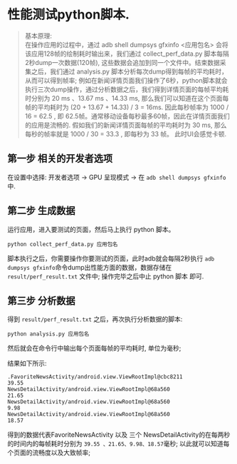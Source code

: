 # 性能测试python脚本.

> 基本原理:     
> 在操作应用的过程中，通过 adb shell dumpsys gfxinfo <应用包名> 会将该应用128帧的绘制耗时输出来，我们通过 collect_perf_data.py 脚本每隔2秒dump一次数据(120帧), 这些数据会追加到同一个文件中。结束数据采集之后，我们通过 analysis.py 脚本分析每次dump得到每帧的平均耗时，从而可以得到帧率;  例如在新闻详情页面我们操作了6秒，python脚本就会执行三次dump操作，通过分析数据之后，我们得到详情页面的每帧平均耗时分别为 20 ms 、13.67 ms 、14.33 ms, 那么我们可以知道在这个页面每帧的平均耗时为 (20 + 13.67 + 14.33) / 3 = 16ms. 因此每秒帧率为 1000 / 16 = 62.5 , 即 62.5帧。通常移动设备每秒最多60帧，因此在详情页面我们的应用是流畅的. 假如我们的新闻详情页面每帧的平均耗时为 30 ms, 那么 每秒的帧率就是 1000 / 30 = 33.3 , 即每秒为 33 帧。 此时UI会感觉卡顿.


## 第一步 相关的开发者选项

在设置中选择: 开发者选项 -> GPU 呈现模式 -> 在 `adb shell dumpsys gfxinfo` 中.


## 第二步 生成数据

运行应用，进入要测试的页面，然后马上执行 python 脚本。

```
python collect_perf_data.py 应用包名
```

脚本执行之后，你需要操作你要测试的页面，此时adb就会每隔2秒执行 `adb dumpsys gfxinfo`命令dump出性能方面的数据，数据存储在 `result/perf_result.txt` 文件中; 操作完毕之后中止 python 脚本 即可.


## 第三步 分析数据

得到 `result/perf_result.txt` 之后，再次执行分析数据的脚本:

```
python analysis.py 应用包名
```

然后就会在命令行中输出每个页面每帧的平均耗时, 单位为毫秒;

结果如下所示: 


```
.FavoriteNewsActivity/android.view.ViewRootImpl@cbc8211 
39.55
NewsDetailActivity/android.view.ViewRootImpl@68a560 
21.65
NewsDetailActivity/android.view.ViewRootImpl@68a560 
9.98
NewsDetailActivity/android.view.ViewRootImpl@68a560
18.57
```

得到的数据代表FavoriteNewsActivity 以及 三个 NewsDetailActivity的在每两秒的时间内的每帧耗时分别为 `39.55 、21.65、9.98、18.57`毫秒;  以此就可以知道每个页面的流畅度以及大致帧率;

